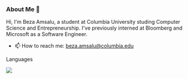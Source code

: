 ### About Me 👋

Hi, I'm Beza Amsalu, a student at Columbia University studing Computer Science and Entrepreneurship. I've previously interned at Bloomberg and Microsoft as a Software Engineer.

- 📫 How to reach me: beza.amsalu@columbia.edu

Languages

![](http://github-profile-summary-cards.vercel.app/api/cards/stats?username=Beza4598&theme=blueberry)

